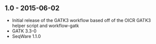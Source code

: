 ## 1.0 - 2015-06-02
- Initial release of the GATK3 workflow based off of the OICR GATK3 helper script and workflow-gatk
- GATK 3.3-0
- SeqWare 1.1.0